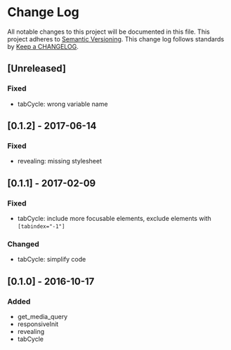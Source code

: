 # Change Log
All notable changes to this project will be documented in this file.
This project adheres to [Semantic Versioning](http://semver.org/).
This change log follows standards by [Keep a CHANGELOG](http://keepachangelog.com/).

## [Unreleased]
### Fixed
- tabCycle: wrong variable name


## [0.1.2] - 2017-06-14
### Fixed
- revealing: missing stylesheet


## [0.1.1] - 2017-02-09
### Fixed
- tabCycle: include more focusable elements, exclude elements with `[tabindex="-1"]`

### Changed
- tabCycle: simplify code


## [0.1.0] - 2016-10-17
### Added
- get_media_query
- responsiveInit
- revealing
- tabCycle
